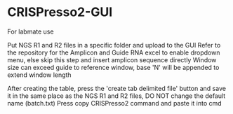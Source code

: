 # CRISPresso2-GUI
For labmate use

Put NGS R1 and R2 files in a specific folder and upload to the GUI
Refer to the repository for the Amplicon and Guide RNA excel to enable dropdown menu, else skip this step and insert amplicon sequence directly
Window size can exceed guide to reference window, base 'N' will be appended to extend window length

After creating the table, press the 'create tab delimited file' button and save it in the same place as the NGS R1 and R2 files, DO NOT change the default name (batch.txt)
Press copy CRISPresso2 command and paste it into cmd
